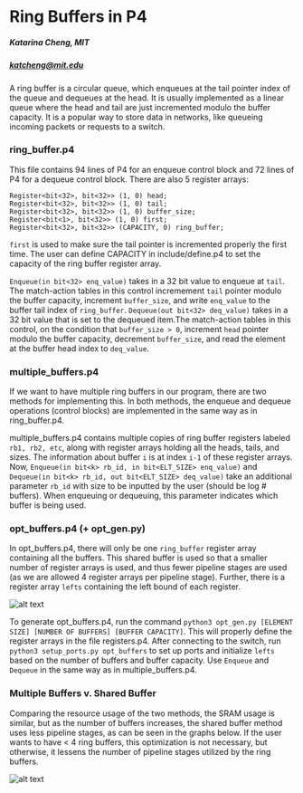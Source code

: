 # Ring Buffers in P4
##### Katarina Cheng, MIT
##### katcheng@mit.edu

A ring buffer is a circular queue, which enqueues at the tail pointer index of the queue and dequeues at the head. It is usually implemented as a linear queue where the head and tail are just incremented modulo the buffer capacity. It is a popular way to store data in networks, like queueing incoming packets or requests to a switch.

### ring_buffer.p4
This file contains 94 lines of P4 for an enqueue control block and 72 lines of P4 for a dequeue control block. There are also 5 register arrays:
```
Register<bit<32>, bit<32>> (1, 0) head;
Register<bit<32>, bit<32>> (1, 0) tail;
Register<bit<32>, bit<32>> (1, 0) buffer_size;
Register<bit<1>, bit<32>> (1, 0) first;
Register<bit<32>, bit<32>> (CAPACITY, 0) ring_buffer;
```

```first``` is used to make sure the tail pointer is incremented properly the first time. The user can define CAPACITY in include/define.p4 to set the capacity of the ring buffer register array. 

```Enqueue(in bit<32> enq_value)``` takes in a 32 bit value to enqueue at ```tail```. The match-action tables in this control incremement ```tail``` pointer modulo the buffer capacity, increment ```buffer_size```, and write ```enq_value``` to the buffer tail index of ```ring_buffer```.
```Dequeue(out bit<32> deq_value)``` takes in a 32 bit value that is set to the dequeued item.The match-action tables in this control, on the condition that ```buffer_size > 0```, increment ```head``` pointer modulo the buffer capacity, decrement ```buffer_size```, and read the element at the buffer head index to ```deq_value```.

### multiple_buffers.p4
If we want to have multiple ring buffers in our program, there are two methods for implementing this. In both methods, the enqueue and dequeue operations (control blocks) are implemented in the same way as in ring_buffer.p4.

multiple_buffers.p4 contains multiple copies of ring buffer registers labeled ```rb1, rb2, etc```, along with register arrays holding all the heads, tails, and sizes. The information about buffer ```i``` is at index ```i-1``` of these register arrays. Now, ```Enqueue(in bit<k> rb_id, in bit<ELT_SIZE> enq_value)``` and ```Dequeue(in bit<k> rb_id, out bit<ELT_SIZE> deq_value)``` take an additional parameter ```rb_id``` with size to be inputted by the user (should be log # buffers). When enqueuing or dequeuing, this parameter indicates which buffer is being used. 

### opt_buffers.p4 (+ opt_gen.py)
In opt_buffers.p4, there will only be one ```ring_buffer``` register array containing all the buffers. This shared buffer is used so that a smaller number of register arrays is used, and thus fewer pipeline stages are used (as we are allowed 4 register arrays per pipeline stage). Further, there is a register array ```lefts``` containing the left bound of each register. 

![alt text](https://github.com/katcheng902/ring-buffer-hw/blob/master/shared_buffer.png?raw=true)

To generate opt_buffers.p4, run the command ```python3 opt_gen.py [ELEMENT SIZE] [NUMBER OF BUFFERS] [BUFFER CAPACITY]```. This will properly define the register arrays in the file registers.p4. After connecting to the switch, run ```python3 setup_ports.py opt_buffers``` to set up ports and initialize ```lefts``` based on the number of buffers and buffer capacity. Use ```Enqueue``` and ```Dequeue``` in the same way as in multiple_buffers.p4.

### Multiple Buffers v. Shared Buffer
Comparing the resource usage of the two methods, the SRAM usage is similar, but as the number of buffers increases, the shared buffer method uses less pipeline stages, as can be seen in the graphs below. If the user wants to have < 4 ring buffers, this optimization is not necessary, but otherwise, it lessens the number of pipeline stages utilized by the ring buffers.

![alt text](https://github.com/katcheng902/ring-buffer-hw/blob/master/comparison.png?raw=true)

